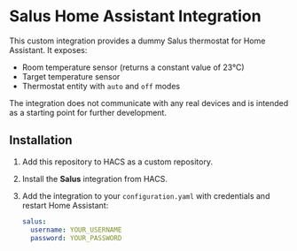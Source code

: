 # Salus Home Assistant Integration

This custom integration provides a dummy Salus thermostat for Home Assistant. It exposes:

- Room temperature sensor (returns a constant value of 23°C)
- Target temperature sensor
- Thermostat entity with `auto` and `off` modes

The integration does not communicate with any real devices and is intended as a starting point for further development.

## Installation

1. Add this repository to HACS as a custom repository.
2. Install the **Salus** integration from HACS.
3. Add the integration to your `configuration.yaml` with credentials and restart Home Assistant:

   ```yaml
   salus:
     username: YOUR_USERNAME
     password: YOUR_PASSWORD
   ```
